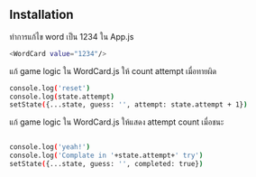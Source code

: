 
## Installation

ทำการแก้ไข word เป็น 1234 ใน App.js

```sh
<WordCard value="1234"/>
```

แก้ game logic ใน WordCard.js ให้ count attempt เมื่อทายผิด
```sh
console.log('reset')
console.log(state.attempt)
setState({...state, guess: '', attempt: state.attempt + 1})
```


แก้ game logic ใน WordCard.js ให้แสดง attempt count  เมื่อชนะ
```sh

console.log('yeah!')
console.log('Complate in '+state.attempt+' try')
setState({...state, guess: '', completed: true})
```
